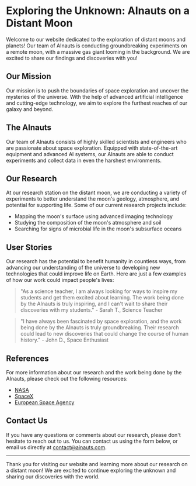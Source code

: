 <!--
Write me content for website with wallpaper which alt text is:

"A group of AInauts conducting experiments on a distant moon, with a massive gas giant looming in the background."

The name/title of the page should not be 1:1 copy of the alt text but rather a real content of the website which is using this wallpaper.

- Use markdown format
- Start with the heading
- The content should look like a real website
- Include real sections like references, contact, user stories, etc. use things relevant to the page purpose.
- Feel free to use structure like headings, bullets, numbering, blockquotes, paragraphs, horizontal lines, etc.
- You can use formatting like bold or _italic_
- You can include UTF-8 emojis
- Links should be only #hash anchors (and you can refer to the document itself)
- Do not include images
-->

<!--font:Montserrat-->

# Exploring the Unknown: AInauts on a Distant Moon

Welcome to our website dedicated to the exploration of distant moons and planets! Our team of AInauts is conducting groundbreaking experiments on a remote moon, with a massive gas giant looming in the background. We are excited to share our findings and discoveries with you!

## Our Mission

Our mission is to push the boundaries of space exploration and uncover the mysteries of the universe. With the help of advanced artificial intelligence and cutting-edge technology, we aim to explore the furthest reaches of our galaxy and beyond.

## The AInauts

Our team of AInauts consists of highly skilled scientists and engineers who are passionate about space exploration. Equipped with state-of-the-art equipment and advanced AI systems, our AInauts are able to conduct experiments and collect data in even the harshest environments.

## Our Research

At our research station on the distant moon, we are conducting a variety of experiments to better understand the moon's geology, atmosphere, and potential for supporting life. Some of our current research projects include:

-   Mapping the moon's surface using advanced imaging technology
-   Studying the composition of the moon's atmosphere and soil
-   Searching for signs of microbial life in the moon's subsurface oceans

## User Stories

Our research has the potential to benefit humanity in countless ways, from advancing our understanding of the universe to developing new technologies that could improve life on Earth. Here are just a few examples of how our work could impact people's lives:

> "As a science teacher, I am always looking for ways to inspire my students and get them excited about learning. The work being done by the AInauts is truly inspiring, and I can't wait to share their discoveries with my students." - Sarah T., Science Teacher

> "I have always been fascinated by space exploration, and the work being done by the AInauts is truly groundbreaking. Their research could lead to new discoveries that could change the course of human history." - John D., Space Enthusiast

## References

For more information about our research and the work being done by the AInauts, please check out the following resources:

-   [NASA](#)
-   [SpaceX](#)
-   [European Space Agency](#)

## Contact Us

If you have any questions or comments about our research, please don't hesitate to reach out to us. You can contact us using the form below, or email us directly at [contact@ainauts.com](mailto:contact@ainauts.com).

---

Thank you for visiting our website and learning more about our research on a distant moon! We are excited to continue exploring the unknown and sharing our discoveries with the world.

